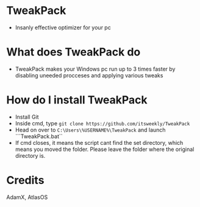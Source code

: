 # TweakPack
* Insanly effective optimizer for your pc

# What does TweakPack do
* TweakPack makes your Windows pc run up to 3 times faster by disabling uneeded procceses and applying various tweaks

# How do I install TweakPack
* Install Git
* Inside cmd, type ```git clone https://github.com/itsweekly/TweakPack```
* Head on over to ```C:\Users\%USERNAME%\TweakPack``` and launch ```TweakPack.bat``
* If cmd closes, it means the script cant find the set directory, which means you moved the folder. Please leave the folder where the original directory is.

# Credits
AdamX, AtlasOS